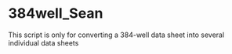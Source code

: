 # 384well_Sean
This script is only for converting a 384-well data sheet into several individual data sheets
